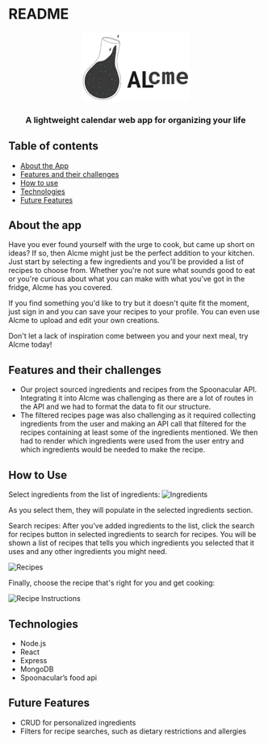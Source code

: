 # README
<center><img src="frontend\public\ALcme.png"></center>

<h3 style="text-align: center;">A lightweight calendar web app for organizing your life</h3>

## Table of contents
+ [About the App](#about-the-app)
+ [Features and their challenges](#features-and-their-challenges)
+ [How to use](#how-to-use)
+ [Technologies](#technologies)
+ [Future Features](#future-features)

## About the app
Have you ever found yourself with the urge to cook, but came up short on ideas? If so, then Alcme might just be the perfect addition to your kitchen. Just start by selecting a few ingredients  and you'll be provided a list of recipes to choose from. Whether you're not sure what sounds good to eat or you're curious about what you can make with what you've got in the fridge, Alcme has you covered.  

If you find something you'd like to try but it doesn't quite fit the moment, just sign in and you can save your recipes to your profile. You can even use Alcme to upload and edit your own creations. 

Don't let a lack of inspiration come between you and your next meal, try Alcme today!


## Features and their challenges
+ Our project sourced ingredients and recipes from the Spoonacular API. Integrating it into Alcme was challenging as there are a lot of routes in the API and we had to format the data to fit our structure.
+ The filtered recipes page was also challenging as it required collecting ingredients from the user and making an API call that filtered for the recipes containing at least some of the ingredients mentioned. We then had to render which ingredients were used from the user entry and which ingredients would be needed to make the recipe. 

## How to Use
Select ingredients from the list of ingredients:
![Ingredients](https://alcme.s3.us-west-1.amazonaws.com/ingredientschosen.jpg)

As you select them, they will populate in the selected ingredients section.

Search recipes:
After you’ve added ingredients to the list, click the search for recipes button in selected ingredients to search for recipes. You will be shown a list of recipes that tells you which ingredients you selected that it uses and any other ingredients you might need.

![Recipes](https://alcme.s3.us-west-1.amazonaws.com/recipes.jpg)

Finally, choose the recipe that's right for you and get cooking:

![Recipe Instructions](https://alcme.s3.us-west-1.amazonaws.com/recipeInstructions.jpg)

## Technologies
+ Node.js
+ React
+ Express
+ MongoDB
+ Spoonacular’s food api

## Future Features
+ CRUD for personalized ingredients
+ Filters for recipe searches, such as dietary restrictions and allergies